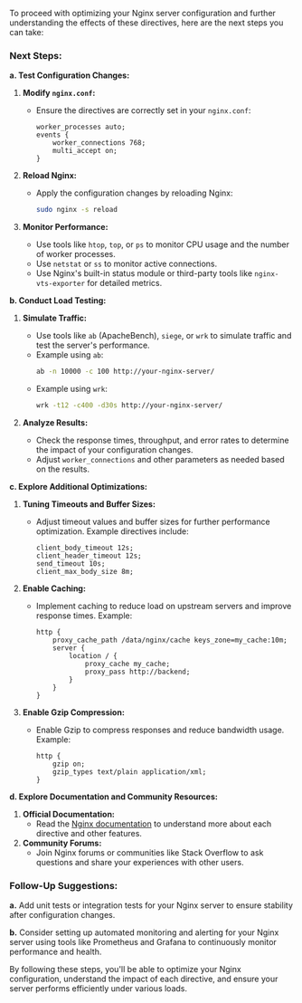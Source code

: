 To proceed with optimizing your Nginx server configuration and further understanding the effects of these directives, here are the next steps you can take:

### Next Steps:

**a. Test Configuration Changes:**
1. **Modify `nginx.conf`:**
   - Ensure the directives are correctly set in your `nginx.conf`:
     ```nginx
     worker_processes auto;
     events {
         worker_connections 768;
         multi_accept on;
     }
     ```
2. **Reload Nginx:**
   - Apply the configuration changes by reloading Nginx:
     ```sh
     sudo nginx -s reload
     ```

3. **Monitor Performance:**
   - Use tools like `htop`, `top`, or `ps` to monitor CPU usage and the number of worker processes.
   - Use `netstat` or `ss` to monitor active connections.
   - Use Nginx's built-in status module or third-party tools like `nginx-vts-exporter` for detailed metrics.

**b. Conduct Load Testing:**
1. **Simulate Traffic:**
   - Use tools like `ab` (ApacheBench), `siege`, or `wrk` to simulate traffic and test the server's performance.
   - Example using `ab`:
     ```sh
     ab -n 10000 -c 100 http://your-nginx-server/
     ```
   - Example using `wrk`:
     ```sh
     wrk -t12 -c400 -d30s http://your-nginx-server/
     ```

2. **Analyze Results:**
   - Check the response times, throughput, and error rates to determine the impact of your configuration changes.
   - Adjust `worker_connections` and other parameters as needed based on the results.

**c. Explore Additional Optimizations:**
1. **Tuning Timeouts and Buffer Sizes:**
   - Adjust timeout values and buffer sizes for further performance optimization. Example directives include:
     ```nginx
     client_body_timeout 12s;
     client_header_timeout 12s;
     send_timeout 10s;
     client_max_body_size 8m;
     ```
2. **Enable Caching:**
   - Implement caching to reduce load on upstream servers and improve response times. Example:
     ```nginx
     http {
         proxy_cache_path /data/nginx/cache keys_zone=my_cache:10m;
         server {
             location / {
                 proxy_cache my_cache;
                 proxy_pass http://backend;
             }
         }
     }
     ```

3. **Enable Gzip Compression:**
   - Enable Gzip to compress responses and reduce bandwidth usage. Example:
     ```nginx
     http {
         gzip on;
         gzip_types text/plain application/xml;
     }
     ```

**d. Explore Documentation and Community Resources:**
1. **Official Documentation:**
   - Read the [Nginx documentation](https://nginx.org/en/docs/) to understand more about each directive and other features.
2. **Community Forums:**
   - Join Nginx forums or communities like Stack Overflow to ask questions and share your experiences with other users.

### Follow-Up Suggestions:

**a.** Add unit tests or integration tests for your Nginx server to ensure stability after configuration changes.

**b.** Consider setting up automated monitoring and alerting for your Nginx server using tools like Prometheus and Grafana to continuously monitor performance and health.

By following these steps, you'll be able to optimize your Nginx configuration, understand the impact of each directive, and ensure your server performs efficiently under various loads.
